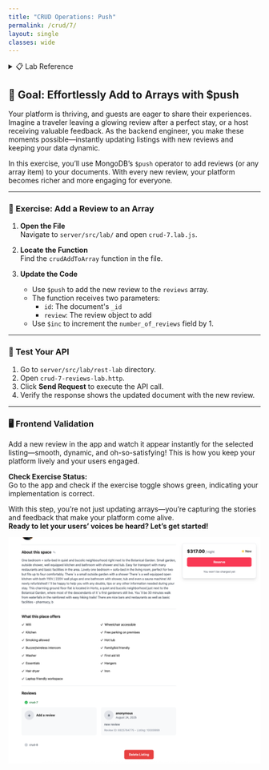 ```yaml
---
title: "CRUD Operations: Push"
permalink: /crud/7/
layout: single
classes: wide
---
```


<details>
<summary>📋 Lab Reference</summary>
<p><strong>Associated Lab File:</strong> <code>crud-7.lab.js</code></p>
</details>

## 🚀 Goal: Effortlessly Add to Arrays with $push

Your platform is thriving, and guests are eager to share their experiences. Imagine a traveler leaving a glowing review after a perfect stay, or a host receiving valuable feedback. As the backend engineer, you make these moments possible—instantly updating listings with new reviews and keeping your data dynamic.

In this exercise, you’ll use MongoDB’s `$push` operator to add reviews (or any array item) to your documents. With every new review, your platform becomes richer and more engaging for everyone.

---

### 🧩 Exercise: Add a Review to an Array

1. **Open the File**  
   Navigate to `server/src/lab/` and open `crud-7.lab.js`.

2. **Locate the Function**  
   Find the `crudAddToArray` function in the file.

3. **Update the Code**  
   - Use `$push` to add the new review to the `reviews` array.
   - The function receives two parameters:
     - `id`: The document's `_id`
     - `review`: The review object to add
   - Use `$inc` to increment the `number_of_reviews` field by 1.

---

### 🚦 Test Your API

1. Go to `server/src/lab/rest-lab` directory.
2. Open `crud-7-reviews-lab.http`.
3. Click **Send Request** to execute the API call.
4. Verify the response shows the updated document with the new review.

---

### 🖥️ Frontend Validation

Add a new review in the app and watch it appear instantly for the selected listing—smooth, dynamic, and oh-so-satisfying! This is how you keep your platform lively and your users engaged.

**Check Exercise Status:**  
Go to the app and check if the exercise toggle shows green, indicating your implementation is correct.

With this step, you’re not just updating arrays—you’re capturing the stories and feedback that make your platform come alive.  
**Ready to let your users’ voices be heard? Let’s get started!**

![crud-7-lab](../../assets/images/crud-7-lab.png)
